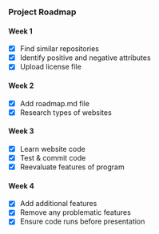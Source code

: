 ### Project Roadmap
#### Week 1
- [X] Find similar repositories
- [X] Identify positive and negative attributes
- [X] Upload license file
#### Week 2
- [X] Add roadmap.md file
- [X] Research types of websites
#### Week 3
- [X] Learn website code
- [X] Test & commit code
- [X] Reevaluate features of program
#### Week 4
- [X] Add additional features
- [X] Remove any problematic features
- [X] Ensure code runs before presentation

